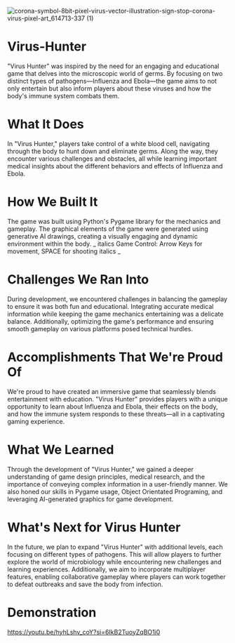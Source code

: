 ![corona-symbol-8bit-pixel-virus-vector-illustration-sign-stop-corona-virus-pixel-art_614713-337 (1)](https://github.com/user-attachments/assets/624836e0-e02b-4b91-a069-38c51ebc8ffb)


# Virus-Hunter
"Virus Hunter" was inspired by the need for an engaging and educational game that delves into the microscopic world of germs. By focusing on two distinct types of pathogens—Influenza and Ebola—the game aims to not only entertain but also inform players about these viruses and how the body's immune system combats them.


# What It Does
In "Virus Hunter," players take control of a white blood cell, navigating through the body to hunt down and eliminate germs. Along the way, they encounter various challenges and obstacles, all while learning important medical insights about the different behaviors and effects of Influenza and Ebola.

# How We Built It
The game was built using Python's Pygame library for the mechanics and gameplay. The graphical elements of the game were generated using generative AI drawings, creating a visually engaging and dynamic environment within the body. _ italics Game Control: Arrow Keys for movement, SPACE for shooting italics _

# Challenges We Ran Into
During development, we encountered challenges in balancing the gameplay to ensure it was both fun and educational. Integrating accurate medical information while keeping the game mechanics entertaining was a delicate balance. Additionally, optimizing the game's performance and ensuring smooth gameplay on various platforms posed technical hurdles.

# Accomplishments That We're Proud Of
We're proud to have created an immersive game that seamlessly blends entertainment with education. "Virus Hunter" provides players with a unique opportunity to learn about Influenza and Ebola, their effects on the body, and how the immune system responds to these threats—all in a captivating gaming experience.

# What We Learned
Through the development of "Virus Hunter," we gained a deeper understanding of game design principles, medical research, and the importance of conveying complex information in a user-friendly manner. We also honed our skills in Pygame usage, Object Orientated Programing, and leveraging AI-generated graphics for game development.

# What's Next for Virus Hunter
In the future, we plan to expand "Virus Hunter" with additional levels, each focusing on different types of pathogens. This will allow players to further explore the world of microbiology while encountering new challenges and learning experiences. Additionally, we aim to incorporate multiplayer features, enabling collaborative gameplay where players can work together to defeat outbreaks and save the body from infection.

# Demonstration
https://youtu.be/hyhLshv_coY?si=6IkB2TuoyZqBO1i0

